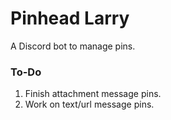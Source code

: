 # Pinhead Larry
A Discord bot to manage pins.

### To-Do
1. Finish attachment message pins.
2. Work on text/url message pins.